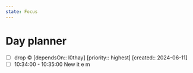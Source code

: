 ```yaml
---
state: Focus
---
```



# Day planner
- [ ] drop ©  [dependsOn:: l0thay]  [priority:: highest]  [created:: 2024-06-11]
- [ ] 10:34:00 - 10:35:00 New it e m